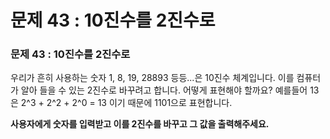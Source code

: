 # 문제 43 : 10진수를 2진수로

### 문제 43 : 10진수를 2진수로

우리가 흔히 사용하는 숫자 1, 8, 19, 28893 등등...은 10진수 체계입니다. 이를 컴퓨터가 알아 들을 수 있는 2진수로 바꾸려고 합니다. 어떻게 표현해야 할까요? 예를들어 13은 2^3 + 2^2 + 2^0 = 13 이기 때문에 1101으로 표현합니다. 

**사용자에게 숫자를 입력받고 이를 2진수를 바꾸고 그 값을 출력해주세요.**

